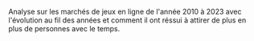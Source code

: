 Analyse sur les marchés de jeux en ligne de l'année 2010 à 2023 avec l'évolution au fil des années et comment il ont réssui à attirer de plus en plus de personnes avec le temps.
